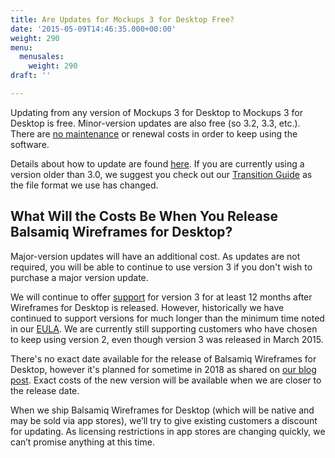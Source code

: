 ```yaml
---
title: Are Updates for Mockups 3 for Desktop Free?
date: '2015-05-09T14:46:35.000+00:00'
weight: 290
menu:
  menusales:
    weight: 290
draft: ''

---
```


Updating from any version of Mockups 3 for Desktop to Mockups 3 for Desktop is free.  Minor-version updates are also free (so 3.2, 3.3, etc.). There are [no maintenance](/sales/maintenance/#when-does-my-maintenance-start-and-end) or renewal costs in order to keep using the software.

Details about how to update are found [here](https://docs.balsamiq.com/desktop/intro/#how-to-update). If you are currently using a version older than 3.0, we suggest you check out our [Transition Guide](https://docs.balsamiq.com/desktop/transition/) as the file format we use has changed.

## What Will the Costs Be When You Release Balsamiq Wireframes for Desktop?

Major-version updates will have an additional cost. As updates are not required, you will be able to continue to use version 3 if you don't wish to purchase a major version update.

We will continue to offer [support](/sales/support/) for version 3 for at least 12 months after Wireframes for Desktop is released. However, historically we have continued to support versions for much longer than the minimum time noted in our [EULA](https://balsamiq.com/eulas/). We are currently still supporting customers who have chosen to keep using version 2, even though version 3 was released in March 2015.

There's no exact date available for the release of Balsamiq Wireframes for Desktop, however it's planned for sometime in 2018 as shared on [our blog post](https://blog.balsamiq.com/balsamiq-wireframes/). Exact costs of the new version will be available when we are closer to the release date.

When we ship Balsamiq Wireframes for Desktop (which will be native and may be sold via app stores), we’ll try to give existing customers a discount for updating. As licensing restrictions in app stores are changing quickly, we can’t promise anything at this time.
